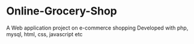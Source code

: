 # Online-Grocery-Shop
A Web application project on e-commerce shopping Developed with php, mysql, html, css, javascript etc
